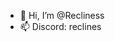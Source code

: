 - 👋 Hi, I’m @Recliness
- 📫 Discord: reclines

<!---
ReclinesMC/ReclinesMC is a ✨ special ✨ repository because its `README.md` (this file) appears on your GitHub profile.
You can click the Preview link to take a look at your changes.
--->
